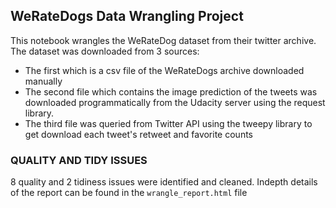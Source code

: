 ## WeRateDogs Data Wrangling Project 

This notebook wrangles the WeRateDog dataset from their twitter archive.
The dataset was downloaded from 3 sources:
* The first which is a csv file of the WeRateDogs archive downloaded manually
* The second file which contains the image prediction of the tweets was downloaded programmatically from the Udacity server using the request library.
* The third file was queried from Twitter API using the tweepy library to get download each tweet's retweet and favorite counts

### QUALITY AND TIDY ISSUES

8 quality and 2 tidiness issues were identified and cleaned. 
Indepth details of the report can be found in the `wrangle_report.html` file